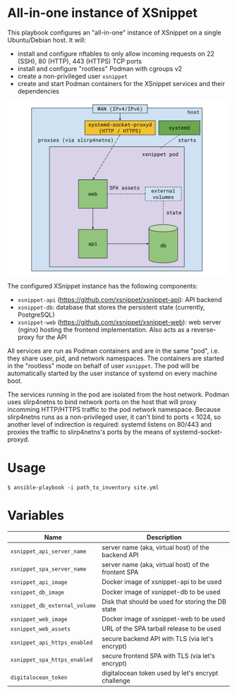 All-in-one instance of XSnippet
===============================

This playbook configures an "all-in-one" instance of XSnippet on a single Ubuntu/Debian host. It will:

* install and configure nftables to only allow incoming requests on 22 (SSH), 80 (HTTP), 443 (HTTPS) TCP ports
* install and configure "rootless" Podman with cgroups v2
* create a non-privileged user `xsnippet`
* create and start Podman containers for the XSnippet services and their dependencies

![Structure diagram](./diagram.svg)

The configured XSnippet instance has the following components:

* `xsnippet-api` (https://github.com/xsnippet/xsnippet-api): API backend
* `xsnippet-db`: database that stores the persistent state (currently, PostgreSQL)
* `xsnippet-web` (https://github.com/xsnippet/xsnippet-web): web server (nginx) hosting the frontend
  implementation. Also acts as a reverse-proxy for the API

All services are run as Podman containers and are in the same "pod", i.e. they share user, pid, and
network namespaces. The containers are started in the "rootless" mode on behalf of user `xsnippet`.
The pod will be automatically started by the user instance of systemd on every machine boot.

The services running in the pod are isolated from the host network. Podman uses slirp4netns to bind
network ports on the host that will proxy incomming HTTP/HTTPS traffic to the pod network namespace.
Because slirp4netns runs as a non-privileged user, it can't bind to ports < 1024, so another level
of indirection is required: systemd listens on 80/443 and proxies the traffic to slirp4netns's ports
by the means of systemd-socket-proxyd.

Usage
=====

```shell
$ ansible-playbook -i path_to_inventory site.yml
```

Variables
=========

| Name                          | Description                                           |
| ----------------------------- | ----------------------------------------------------- |
| `xsnippet_api_server_name`    | server name (aka, virtual host) of the backend API    |
| `xsnippet_spa_server_name`    | server name (aka, virtual host) of the frontent SPA   |
| `xsnippet_api_image`          | Docker image of xsnippet-api to be used               |
| `xsnippet_db_image`           | Docker image of xsnippet-db to be used                |
| `xsnippet_db_external_volume` | Disk that should be used for storing the DB state     |
| `xsnippet_web_image`          | Docker image of xsnippet-web to be used               |
| `xsnippet_web_assets`         | URL of the SPA tarball release to be used             |
| `xsnippet_api_https_enabled`  | secure backend API with TLS (via let's encrypt)       |
| `xsnippet_spa_https_enabled`  | secure frontend SPA with TLS (via let's encrypt)      |
| `digitalocean_token`          | digitalocean token used by let's encrypt challenge    |
